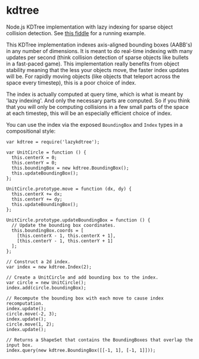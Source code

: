 kdtree
======

Node.js KDTree implementation with lazy indexing for sparse object collision detection. See [this fiddle](http://jsfiddle.net/0x0539/vShP4/12/embedded/result/) for a running example.

This KDTree implementation indexes axis-aligned bounding boxes (AABB's) in any number of dimensions. It is meant to do real-time indexing with many updates per second (think collision detection of sparse objects like bullets in a fast-paced game). This implementation really benefits from object stability meaning that the less your objects move, the faster index updates will be. For rapidly moving objects (like objects that teleport across the space every timestep), this is a poor choice of index.

The index is actually computed at query time, which is what is meant by 'lazy indexing'. And only the necessary parts are computed. So if you think that you will only be computing collisions in a few small parts of the space at each timestep, this will be an especially efficient choice of index.

You can use the index via the exposed `BoundingBox` and `Index` types in a compositional style:

```
var kdtree = require('lazykdtree');

var UnitCircle = function () {
  this.centerX = 0;
  this.centerY = 0;
  this.boundingBox = new kdtree.BoundingBox();
  this.updateBoundingBox();
};

UnitCircle.prototype.move = function (dx, dy) {
  this.centerX += dx;
  this.centerY += dy;
  this.updateBoundingBox();
};

UnitCircle.prototype.updateBoundingBox = function () {
  // Update the bounding box coordinates.
  this.boundingBox.coords = [
    [this.centerX - 1, this.centerX + 1], 
    [this.centerY - 1, this.centerY + 1]
  ];
};

// Construct a 2d index.
var index = new kdtree.Index(2);

// Create a UnitCircle and add bounding box to the index.
var circle = new UnitCircle();
index.add(circle.boundingBox);

// Recompute the bounding box with each move to cause index recomputation.
index.update();
circle.move(-2, 3);
index.update();
circle.move(1, 2);
index.update();

// Returns a ShapeSet that contains the BoundingBoxes that overlap the input box.
index.query(new kdtree.BoundingBox([[-1, 1], [-1, 1]]));
```
